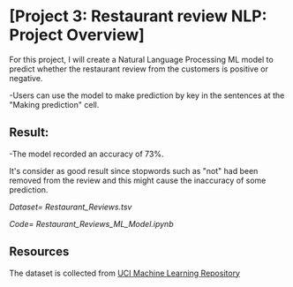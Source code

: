 # **[Project 3: Restaurant review NLP: Project Overview]** 

For this project, I will create a Natural Language Processing ML model to predict whether the restaurant review from the customers is positive or negative.

-Users can use the model to make prediction by key in the sentences at the "Making prediction" cell.

## **Result:**

-The model recorded an accuracy of 73%.

It's consider as good result since stopwords such as "not" had been removed from the review and this might cause the inaccuracy of some prediction. 

*Dataset= Restaurant_Reviews.tsv*

*Code= Restaurant_Reviews_ML_Model.ipynb*

## **Resources** 

The dataset is collected from [UCI Machine Learning Repository](https://archive.ics.uci.edu/ml/datasets/Restaurant+Reviews)
